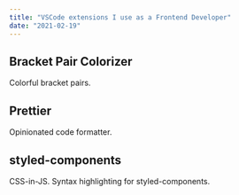 ```yaml
---
title: "VSCode extensions I use as a Frontend Developer"
date: "2021-02-19"
---
```


## Bracket Pair Colorizer

Colorful bracket pairs.

## Prettier

Opinionated code formatter.

## styled-components

CSS-in-JS. Syntax highlighting for styled-components.

